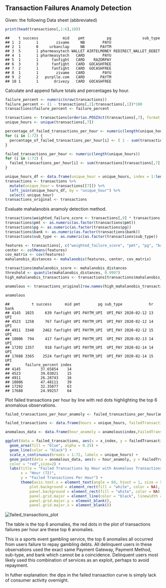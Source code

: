## Transaction Failures Anamoly Detection
Given: the following Data sheet (abbreviated)




``` r
print(head(transactions[,1:6],10))
```

```
##    t success           mid    pmt          pg              sub_type
## 1  2       1        zivame     NB        PAYU                      
## 2  1       0     urbanclap     NB       PAYTM                      
## 3  5       1 pharmeasytech WALLET AIRTELMONEY REDIRECT_WALLET_DEBIT
## 4  1       1 pharmeasytech   CARD        PAYU                      
## 5  1       1      fanfight   CARD    RAZORPAY                      
## 6  3       3      fanfight   CARD  GOCASHFREE                      
## 7  2       1      fanfight   CARD  GOCASHFREE                      
## 8  1       1        zivame   CARD        PAYU                      
## 9  2       2   purplle.com   CARD       PAYTM                      
## 10 1       1       drivezy   CARD  GOCASHFREE
```

Calculate and append failure totals and percentages by hour.


``` r
failure_percent <- numeric(nrow(transactions))
failure_percent <- (1 - transactions[,2]/transactions[,1])*100
transactions$failure_percent <- failure_percent

transactions <- transactions[order(as.POSIXct(transactions[,7], format = "%Y-%m-%d %H")),]
unique_hours <- unique(transactions[,7])

percentage_of_failed_transactions_per_hour <- numeric(length(unique_hours))
for (i in 1:72) {
  percentage_of_failed_transactions_per_hour[i] <- ( 1 - sum(transactions[transactions[,7] == unique_hours[i],2])/sum(transactions[transactions[,7] == unique_hours[i],1]))
}

failed_transactions_per_hour <- numeric(length(unique_hours))
for (i in 1:72) {
  failed_transactions_per_hour[i] <- sum(transactions[transactions[,7] == unique_hours[i],1]) - sum(transactions[transactions[,7] == unique_hours[i],2])
}
```




``` r
unique_hours_df <- data.frame(unique_hour = unique_hours, index = 1:length(unique_hours))
transactions <- transactions %>%
  mutate(unique_hour = transactions[[7]]) %>%
  left_join(unique_hours_df, by = "unique_hour") %>%
  select(-unique_hour)  
transactions_original <- transactions 
```

Evaluate mahalanobis anamoly detection method.


``` r
transactions$weighted_failure_score <- transactions[,9] * transactions[,1] *100 
transactions$pmt <- as.numeric(as.factor(transactions$pmt))
transactions$pg <- as.numeric(as.factor(transactions$pg))
transactions$bank <- as.numeric(as.factor(transactions$bank))
transactions$sub_type <- as.numeric(as.factor(transactions$sub_type))

features <- transactions[, c("weighted_failure_score", "pmt", "pg", "bank", "sub_type")]
center <- colMeans(features)
cov_matrix <- cov(features)
mahalanobis_distances <- mahalanobis(features, center, cov_matrix)

transactions$mahalanobis_score <- mahalanobis_distances
threshold <- quantile(mahalanobis_distances, 0.9997)
high_mahalanobis_transactions <- transactions[transactions$mahalanobis_score > threshold, ]

anamolous <- transactions_original[row.names(high_mahalanobis_transactions),]
```


``` r
anamolous
```

```
##          t success      mid pmt        pg sub_type            hr bank
## 4145  1025     639 fanfight UPI PAYTM_UPI  UPI_PAY 2020-02-12 13  UPI
## 4523  1258     767 fanfight UPI PAYTM_UPI  UPI_PAY 2020-02-12 14  UPI
## 4911  3340    2462 fanfight UPI PAYTM_UPI  UPI_PAY 2020-02-12 15  UPI
## 10806  794     417 fanfight UPI PAYTM_UPI  UPI_PAY 2020-02-13 14  UPI
## 17292 1357     918 fanfight UPI PAYTM_UPI  UPI_PAY 2020-02-14 14  UPI
## 17688 3365    2524 fanfight UPI PAYTM_UPI  UPI_PAY 2020-02-14 15  UPI
##       failure_percent index
## 4145         37.65854    14
## 4523         39.03021    15
## 4911         26.28743    16
## 10806        47.48111    39
## 17292        32.35077    63
## 17688        24.99257    64
```

Plot failed transactions per hour by line with red dots highlighting the top 6 anomalous observations.




``` r
failed_transactions_per_hour_anamoly <- failed_transactions_per_hour[anamolous$index]

failed_transactions <- data.frame(hours = unique_hours, failedTransactions = failed_transactions_per_hour, x_index = seq(1:72))

anomalous_data <- data.frame(hour_anamoly = anamolous$index,FailedTransactions_anamoly = failed_transactions_per_hour[anamolous$index])

ggplot(data = failed_transactions, aes(x = x_index, y = failedTransactions)) + 
  geom_area(fill = "blue", alpha = 0.25) + 
  geom_line(color = "black") +  
  scale_x_continuous(breaks = 1:72, labels = unique_hours) + 
  geom_point(data = anomalous_data, aes(x = hour_anamoly, y = FailedTransactions_anamoly),
  color = "red",size=2) + 
  labs(title = "Failed Transactions by Hour with Anomalous Transactions in Red", 
       x = "Hour (72)", 
       y = "Failed Transactions Per Hour") +
       theme(axis.text.x = element_text(angle = 60, hjust = 1, size = 5), 
           plot.background = element_rect(fill = "white", color = NA),
           panel.background = element_rect(fill = "white", color = NA),
           panel.grid.major = element_line(color = "black", linewidth = 0.05), 
           panel.grid.major.y = element_blank(), 
           panel.grid.major.x = element_blank())
```

![failed_transactions_plot](https://github.com/user-attachments/assets/8b0ba13e-4337-4773-bc82-414068e5dd2c)


The table is the top 6 anomalies, the red dots in the plot of transactions failures per hour are these top 6 anomalies. 

This is a sports event gambling service, the top 6 anomalies all occurred from users failure to repay gambling debts.
All delinquent users in these observations used the exact same Payment Gateway, Payment Method, sub-type, and bank which 
cannot be a coincidence. Delinquent users most likely used this combination of services as an exploit, perhaps to avoid 
repayment. 

In futher explanation: the dips in the failed transaction curve is simply lack of consumer activity overnight. 



